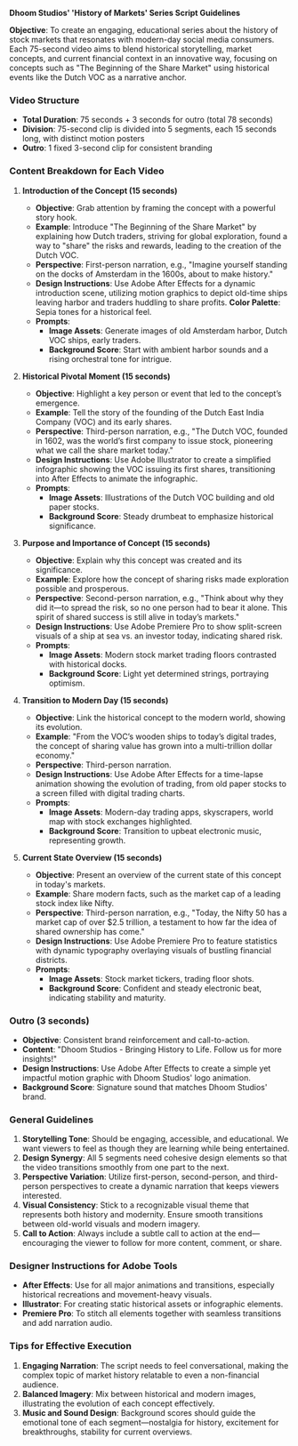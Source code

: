 **Dhoom Studios' 'History of Markets' Series Script Guidelines**

**Objective**: To create an engaging, educational series about the history of stock markets that resonates with modern-day social media consumers. Each 75-second video aims to blend historical storytelling, market concepts, and current financial context in an innovative way, focusing on concepts such as "The Beginning of the Share Market" using historical events like the Dutch VOC as a narrative anchor.

### **Video Structure**

- **Total Duration**: 75 seconds + 3 seconds for outro (total 78 seconds)
- **Division**: 75-second clip is divided into 5 segments, each 15 seconds long, with distinct motion posters
- **Outro**: 1 fixed 3-second clip for consistent branding

### **Content Breakdown for Each Video**

1. **Introduction of the Concept (15 seconds)**
   - **Objective**: Grab attention by framing the concept with a powerful story hook.
   - **Example**: Introduce "The Beginning of the Share Market" by explaining how Dutch traders, striving for global exploration, found a way to "share" the risks and rewards, leading to the creation of the Dutch VOC.
   - **Perspective**: First-person narration, e.g., "Imagine yourself standing on the docks of Amsterdam in the 1600s, about to make history."
   - **Design Instructions**: Use Adobe After Effects for a dynamic introduction scene, utilizing motion graphics to depict old-time ships leaving harbor and traders huddling to share profits. **Color Palette**: Sepia tones for a historical feel.
   - **Prompts**:
     - **Image Assets**: Generate images of old Amsterdam harbor, Dutch VOC ships, early traders.
     - **Background Score**: Start with ambient harbor sounds and a rising orchestral tone for intrigue.

2. **Historical Pivotal Moment (15 seconds)**
   - **Objective**: Highlight a key person or event that led to the concept’s emergence.
   - **Example**: Tell the story of the founding of the Dutch East India Company (VOC) and its early shares.
   - **Perspective**: Third-person narration, e.g., "The Dutch VOC, founded in 1602, was the world’s first company to issue stock, pioneering what we call the share market today."
   - **Design Instructions**: Use Adobe Illustrator to create a simplified infographic showing the VOC issuing its first shares, transitioning into After Effects to animate the infographic.
   - **Prompts**:
     - **Image Assets**: Illustrations of the Dutch VOC building and old paper stocks.
     - **Background Score**: Steady drumbeat to emphasize historical significance.

3. **Purpose and Importance of Concept (15 seconds)**
   - **Objective**: Explain why this concept was created and its significance.
   - **Example**: Explore how the concept of sharing risks made exploration possible and prosperous.
   - **Perspective**: Second-person narration, e.g., "Think about why they did it—to spread the risk, so no one person had to bear it alone. This spirit of shared success is still alive in today’s markets."
   - **Design Instructions**: Use Adobe Premiere Pro to show split-screen visuals of a ship at sea vs. an investor today, indicating shared risk.
   - **Prompts**:
     - **Image Assets**: Modern stock market trading floors contrasted with historical docks.
     - **Background Score**: Light yet determined strings, portraying optimism.

4. **Transition to Modern Day (15 seconds)**
   - **Objective**: Link the historical concept to the modern world, showing its evolution.
   - **Example**: "From the VOC’s wooden ships to today’s digital trades, the concept of sharing value has grown into a multi-trillion dollar economy."
   - **Perspective**: Third-person narration.
   - **Design Instructions**: Use Adobe After Effects for a time-lapse animation showing the evolution of trading, from old paper stocks to a screen filled with digital trading charts.
   - **Prompts**:
     - **Image Assets**: Modern-day trading apps, skyscrapers, world map with stock exchanges highlighted.
     - **Background Score**: Transition to upbeat electronic music, representing growth.

5. **Current State Overview (15 seconds)**
   - **Objective**: Present an overview of the current state of this concept in today's markets.
   - **Example**: Share modern facts, such as the market cap of a leading stock index like Nifty.
   - **Perspective**: Third-person narration, e.g., "Today, the Nifty 50 has a market cap of over $2.5 trillion, a testament to how far the idea of shared ownership has come."
   - **Design Instructions**: Use Adobe Premiere Pro to feature statistics with dynamic typography overlaying visuals of bustling financial districts.
   - **Prompts**:
     - **Image Assets**: Stock market tickers, trading floor shots.
     - **Background Score**: Confident and steady electronic beat, indicating stability and maturity.

### **Outro (3 seconds)**
- **Objective**: Consistent brand reinforcement and call-to-action.
- **Content**: "Dhoom Studios - Bringing History to Life. Follow us for more insights!"
- **Design Instructions**: Use Adobe After Effects to create a simple yet impactful motion graphic with Dhoom Studios' logo animation.
- **Background Score**: Signature sound that matches Dhoom Studios' brand.

### **General Guidelines**

1. **Storytelling Tone**: Should be engaging, accessible, and educational. We want viewers to feel as though they are learning while being entertained.
2. **Design Synergy**: All 5 segments need cohesive design elements so that the video transitions smoothly from one part to the next.
3. **Perspective Variation**: Utilize first-person, second-person, and third-person perspectives to create a dynamic narration that keeps viewers interested.
4. **Visual Consistency**: Stick to a recognizable visual theme that represents both history and modernity. Ensure smooth transitions between old-world visuals and modern imagery.
5. **Call to Action**: Always include a subtle call to action at the end—encouraging the viewer to follow for more content, comment, or share.

### **Designer Instructions for Adobe Tools**
- **After Effects**: Use for all major animations and transitions, especially historical recreations and movement-heavy visuals.
- **Illustrator**: For creating static historical assets or infographic elements.
- **Premiere Pro**: To stitch all elements together with seamless transitions and add narration audio.

### **Tips for Effective Execution**
1. **Engaging Narration**: The script needs to feel conversational, making the complex topic of market history relatable to even a non-financial audience.
2. **Balanced Imagery**: Mix between historical and modern images, illustrating the evolution of each concept effectively.
3. **Music and Sound Design**: Background scores should guide the emotional tone of each segment—nostalgia for history, excitement for breakthroughs, stability for current overviews.

